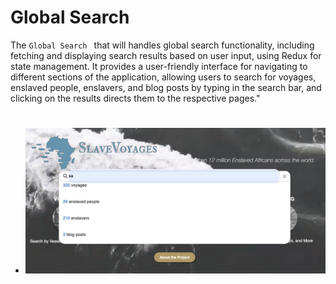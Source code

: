 # Global Search

The `Global Search ` that will handles global search functionality, including fetching and displaying search results based on user input, using Redux for state management. It provides a user-friendly interface for navigating to different sections of the application, allowing users to search for voyages, enslaved people, enslavers, and blog posts by typing in the search bar, and clicking on the results directs them to the respective pages."

#

- ![Global Search](../../../assets/globalSearch.png)
